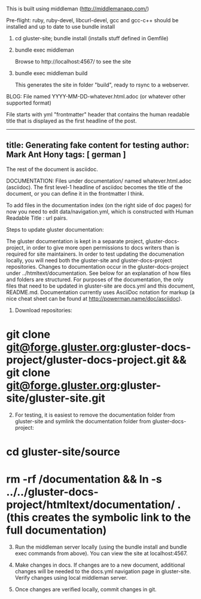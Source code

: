 This is built using middleman (http://middlemanapp.com/)

Pre-flight:
ruby, ruby-devel, libcurl-devel, gcc and gcc-c++ should be installed and up to date to use bundle install

1. cd gluster-site; bundle install 
   (installs stuff defined in Gemfile)

2. bundle exec middleman

   Browse to http://localhost:4567/ to see the site

3. bundle exec middleman build

   This generates the site in folder "build", ready to rsync to a webserver.

BLOG: File named YYYY-MM-DD-whatever.html.adoc (or whatever other supported format) 

File starts with yml "frontmatter" header that contains the human readable title that is displayed as the first headline of the post.

---
title: Generating fake content for testing
author: Mark Ant Hony
tags: [ german ]
---

The rest of the document is asciidoc.

DOCUMENTATION: Files under documentation/ named whatever.html.adoc (asciidoc). The first level-1 headline of asciidoc becomes the title of the document, or you can define it in the frontmatter I think.

To add files in the documentation index (on the right side of doc pages) for now you need to edit data/navigation.yml, which is constructed with Human Readable Title : url pairs.

Steps to update gluster documentation:

The gluster documentation is kept in a separate project, gluster-docs-project, in order to give more open permissions to docs writers than is 
required for site maintainers.  In order to test updating the documenation locally, you will need both the gluster-site and gluster-docs-project
 repositories.  Changes to documentation occur in the gluster-docs-project under ../htmltext/documentation.  See below for an explanation of how 
files and folders are structured.  For purposes of the documentation, the only files that need to be updated in gluster-site are docs.yml and this
document, README.md.  Documentation currently uses AsciiDoc notation for markup (a nice cheat sheet can be found at http://powerman.name/doc/asciidoc).

1) Download repositories:
# git clone git@forge.gluster.org:gluster-docs-project/gluster-docs-project.git && git clone git@forge.gluster.org:gluster-site/gluster-site.git

2) For testing, it is easiest to remove the documentation folder from gluster-site and symlink the documentation folder from gluster-docs-project:
# cd gluster-site/source
# rm -rf /documentation && ln -s ../../gluster-docs-project/htmltext/documentation/ .   (this creates the symbolic link to the full documentation)

3) Run the middleman server locally (using the bundle install and bundle exec commands from above).  You can view the site at localhost:4567.

4) Make changes in docs.  If changes are to a new document, additional changes will be needed to the docs.yml navigation page in gluster-site.  Verify changes using local middleman server.  

5) Once changes are verified locally, commit changes in git.


